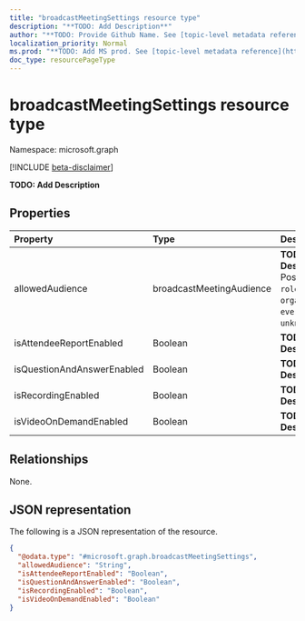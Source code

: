 ```yaml
---
title: "broadcastMeetingSettings resource type"
description: "**TODO: Add Description**"
author: "**TODO: Provide Github Name. See [topic-level metadata reference](https://msgo.azurewebsites.net/add/document/guidelines/metadata.html#topic-level-metadata)**"
localization_priority: Normal
ms.prod: "**TODO: Add MS prod. See [topic-level metadata reference](https://msgo.azurewebsites.net/add/document/guidelines/metadata.html#topic-level-metadata)**"
doc_type: resourcePageType
---
```


# broadcastMeetingSettings resource type

Namespace: microsoft.graph

[!INCLUDE [beta-disclaimer](../../includes/beta-disclaimer.md)]

**TODO: Add Description**

## Properties
|Property|Type|Description|
|:---|:---|:---|
|allowedAudience|broadcastMeetingAudience|**TODO: Add Description**. Possible values are: `roleIsAttendee`, `organization`, `everyone`, `unknownFutureValue`.|
|isAttendeeReportEnabled|Boolean|**TODO: Add Description**|
|isQuestionAndAnswerEnabled|Boolean|**TODO: Add Description**|
|isRecordingEnabled|Boolean|**TODO: Add Description**|
|isVideoOnDemandEnabled|Boolean|**TODO: Add Description**|

## Relationships
None.

## JSON representation
The following is a JSON representation of the resource.
<!-- {
  "blockType": "resource",
  "@odata.type": "microsoft.graph.broadcastMeetingSettings"
}
-->
``` json
{
  "@odata.type": "#microsoft.graph.broadcastMeetingSettings",
  "allowedAudience": "String",
  "isAttendeeReportEnabled": "Boolean",
  "isQuestionAndAnswerEnabled": "Boolean",
  "isRecordingEnabled": "Boolean",
  "isVideoOnDemandEnabled": "Boolean"
}
```

